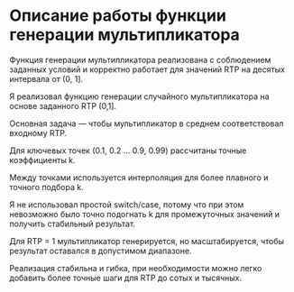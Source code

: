 # Описание работы функции генерации мультипликатора

Функция генерации мультипликатора реализована с соблюдением заданных условий и корректно работает для значений RTP на десятых интервала от (0, 1].  

Я реализовал функцию генерации случайного мультипликатора на основе заданного RTP (0,1].

Основная задача — чтобы мультипликатор в среднем соответствовал входному RTP.

Для ключевых точек (0.1, 0.2 … 0.9, 0.99) рассчитаны точные коэффициенты k.

Между точками используется интерполяция для более плавного и точного подбора k.

Я не использовал простой switch/case, потому что при этом невозможно было точно подогнать k для промежуточных значений и получить стабильный результат.

Для RTP = 1 мультипликатор генерируется, но масштабируется, чтобы результат оставался в допустимом диапазоне.

Реализация стабильна и гибка, при необходимости можно легко добавить более точные шаги для RTP до сотых и тысячных.

